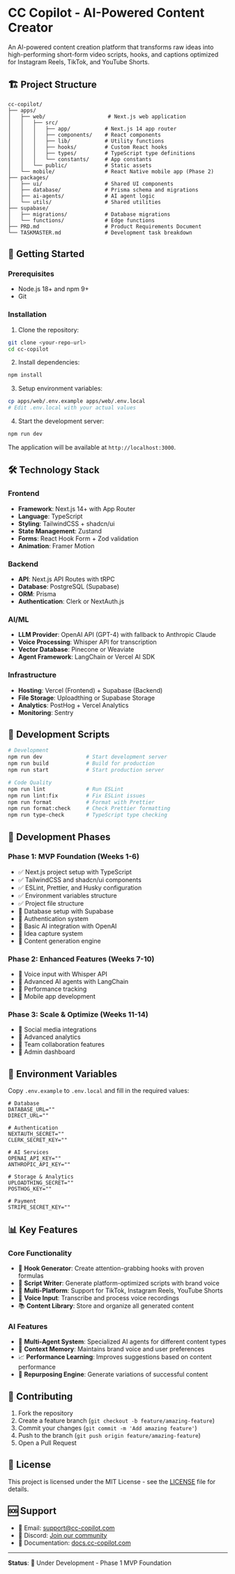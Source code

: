 # CC Copilot - AI-Powered Content Creator

An AI-powered content creation platform that transforms raw ideas into high-performing short-form video scripts, hooks, and captions optimized for Instagram Reels, TikTok, and YouTube Shorts.

## 🏗️ Project Structure

```
cc-copilot/
├── apps/
│   ├── web/                    # Next.js web application
│   │   ├── src/
│   │   │   ├── app/           # Next.js 14 app router
│   │   │   ├── components/    # React components
│   │   │   ├── lib/           # Utility functions
│   │   │   ├── hooks/         # Custom React hooks
│   │   │   ├── types/         # TypeScript type definitions
│   │   │   └── constants/     # App constants
│   │   └── public/            # Static assets
│   └── mobile/                # React Native mobile app (Phase 2)
├── packages/
│   ├── ui/                    # Shared UI components
│   ├── database/              # Prisma schema and migrations
│   ├── ai-agents/             # AI agent logic
│   └── utils/                 # Shared utilities
├── supabase/
│   ├── migrations/            # Database migrations
│   └── functions/             # Edge functions
├── PRD.md                     # Product Requirements Document
└── TASKMASTER.md              # Development task breakdown
```

## 🚀 Getting Started

### Prerequisites

- Node.js 18+ and npm 9+
- Git

### Installation

1. Clone the repository:
```bash
git clone <your-repo-url>
cd cc-copilot
```

2. Install dependencies:
```bash
npm install
```

3. Setup environment variables:
```bash
cp apps/web/.env.example apps/web/.env.local
# Edit .env.local with your actual values
```

4. Start the development server:
```bash
npm run dev
```

The application will be available at `http://localhost:3000`.

## 🛠️ Technology Stack

### Frontend
- **Framework**: Next.js 14+ with App Router
- **Language**: TypeScript
- **Styling**: TailwindCSS + shadcn/ui
- **State Management**: Zustand
- **Forms**: React Hook Form + Zod validation
- **Animation**: Framer Motion

### Backend
- **API**: Next.js API Routes with tRPC
- **Database**: PostgreSQL (Supabase)
- **ORM**: Prisma
- **Authentication**: Clerk or NextAuth.js

### AI/ML
- **LLM Provider**: OpenAI API (GPT-4) with fallback to Anthropic Claude
- **Voice Processing**: Whisper API for transcription
- **Vector Database**: Pinecone or Weaviate
- **Agent Framework**: LangChain or Vercel AI SDK

### Infrastructure
- **Hosting**: Vercel (Frontend) + Supabase (Backend)
- **File Storage**: Uploadthing or Supabase Storage
- **Analytics**: PostHog + Vercel Analytics
- **Monitoring**: Sentry

## 📝 Development Scripts

```bash
# Development
npm run dev              # Start development server
npm run build            # Build for production
npm run start            # Start production server

# Code Quality
npm run lint             # Run ESLint
npm run lint:fix         # Fix ESLint issues
npm run format           # Format with Prettier
npm run format:check     # Check Prettier formatting
npm run type-check       # TypeScript type checking
```

## 🎯 Development Phases

### Phase 1: MVP Foundation (Weeks 1-6)
- ✅ Next.js project setup with TypeScript
- ✅ TailwindCSS and shadcn/ui components
- ✅ ESLint, Prettier, and Husky configuration
- ✅ Environment variables structure
- ✅ Project file structure
- 🔄 Database setup with Supabase
- 🔄 Authentication system
- 🔄 Basic AI integration with OpenAI
- 🔄 Idea capture system
- 🔄 Content generation engine

### Phase 2: Enhanced Features (Weeks 7-10)
- 🔄 Voice input with Whisper API
- 🔄 Advanced AI agents with LangChain
- 🔄 Performance tracking
- 🔄 Mobile app development

### Phase 3: Scale & Optimize (Weeks 11-14)
- 🔄 Social media integrations
- 🔄 Advanced analytics
- 🔄 Team collaboration features
- 🔄 Admin dashboard

## 🔧 Environment Variables

Copy `.env.example` to `.env.local` and fill in the required values:

```env
# Database
DATABASE_URL=""
DIRECT_URL=""

# Authentication
NEXTAUTH_SECRET=""
CLERK_SECRET_KEY=""

# AI Services
OPENAI_API_KEY=""
ANTHROPIC_API_KEY=""

# Storage & Analytics
UPLOADTHING_SECRET=""
POSTHOG_KEY=""

# Payment
STRIPE_SECRET_KEY=""
```

## 📊 Key Features

### Core Functionality
- 🎯 **Hook Generator**: Create attention-grabbing hooks with proven formulas
- 📝 **Script Writer**: Generate platform-optimized scripts with brand voice
- 📱 **Multi-Platform**: Support for TikTok, Instagram Reels, YouTube Shorts
- 🎤 **Voice Input**: Transcribe and process voice recordings
- 📚 **Content Library**: Store and organize all generated content

### AI Features
- 🤖 **Multi-Agent System**: Specialized AI agents for different content types
- 🧠 **Context Memory**: Maintains brand voice and user preferences
- 📈 **Performance Learning**: Improves suggestions based on content performance
- 🔄 **Repurposing Engine**: Generate variations of successful content

## 🤝 Contributing

1. Fork the repository
2. Create a feature branch (`git checkout -b feature/amazing-feature`)
3. Commit your changes (`git commit -m 'Add amazing feature'`)
4. Push to the branch (`git push origin feature/amazing-feature`)
5. Open a Pull Request

## 📄 License

This project is licensed under the MIT License - see the [LICENSE](LICENSE) file for details.

## 🆘 Support

- 📧 Email: support@cc-copilot.com
- 💬 Discord: [Join our community]()
- 📖 Documentation: [docs.cc-copilot.com]()

---

**Status**: 🚧 Under Development - Phase 1 MVP Foundation